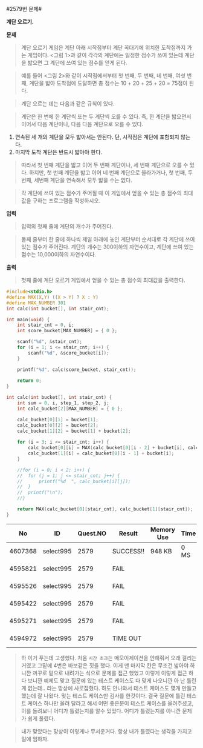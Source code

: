 #2579번 문제#

**계단 오르기.**

**문제**
> 계단 오르기 게임은 계단 아래 시작점부터 계단 꼭대기에 위치한 도착점까지 가는 게임이다. <그림 1>과 같이 각각의 계단에는 일정한 점수가 쓰여 있는데 계단을 밟으면 그 계단에 쓰여 있는 점수를 얻게 된다.

> 예를 들어 <그림 2>와 같이 시작점에서부터 첫 번째, 두 번째, 네 번째, 여섯 번째, 계단을 밟아 도착점에 도달하면 총 점수는 10 + 20 + 25 + 20 = 75점이 된다.

> 계단 오르는 데는 다음과 같은 규칙이 있다.

> 계단은 한 번에 한 계단씩 또는 두 계단씩 오를 수 있다. 즉, 한 계단을 밟으면서 이어서 다음 계단이나, 다음 다음 계단으로 오를 수 있다.
1. 연속된 세 개의 계단을 모두 밟아서는 안된다. 단, 시작점은 계단에 포함되지 않는다.
2. 마지막 도착 계단은 반드시 밟아야 한다.

> 따라서 첫 번째 계단을 밟고 이어 두 번째 계단이나, 세 번째 계단으로 오를 수 있다. 하지만, 첫 번째 계단을 밟고 이어 네 번째 계단으로 올라가거나, 첫 번째, 두 번째, 세번째 계단을 연속해서 모두 밟을 수는 없다.

> 각 계단에 쓰여 있는 점수가 주어질 때 이 게임에서 얻을 수 있는 총 점수의 최대값을 구하는 프로그램을 작성하시오.


**입력**
> 입력의 첫째 줄에 계단의 개수가 주어진다.

> 둘째 줄부터 한 줄에 하나씩 제일 아래에 놓인 계단부터 순서대로 각 계단에 쓰여 있는 점수가 주어진다. 계단의 개수는 300이하의 자연수이고, 계단에 쓰여 있는 점수는 10,000이하의 자연수이다.

**출력**
> 첫째 줄에 계단 오르기 게임에서 얻을 수 있는 총 점수의 최대값을 출력한다.

``` c
#include<stdio.h>
#define MAX(X,Y) ((X > Y) ? X : Y)
#define MAX_NUMBER 301
int calc(int bucket[], int stair_cnt);

int main(void) {
	int stair_cnt = 0, i;
	int score_bucket[MAX_NUMBER] = { 0 };

	scanf("%d", &stair_cnt);
	for (i = 1; i <= stair_cnt; i++) {
		scanf("%d", &score_bucket[i]);
	}

	printf("%d", calc(score_bucket, stair_cnt));
	
	return 0;
}

int calc(int bucket[], int stair_cnt) {
	int sum = 0, i, step_1, step_2, j;	
	int calc_bucket[2][MAX_NUMBER] = { 0 };

	calc_bucket[0][1] = bucket[1];
	calc_bucket[0][2] = bucket[2];
	calc_bucket[1][2] = bucket[1] + bucket[2];
	
	for (i = 3; i <= stair_cnt; i++) {
		calc_bucket[0][i] = MAX(calc_bucket[0][i - 2] + bucket[i], calc_bucket[1][i-2] + bucket[i]) ;
		calc_bucket[1][i] = calc_bucket[0][i - 1] + bucket[i];
	}

	//for (i = 0; i < 2; i++) {
	//	for (j = 1; j <= stair_cnt; j++) {
	//		printf("%d  ", calc_bucket[i][j]);
	//	}
	//	printf("\n");
	//}

	return MAX(calc_bucket[0][stair_cnt], calc_bucket[1][stair_cnt]);
}
```

| No      | ID        | Quest.NO | Result    | Memory Use | Time | lanaguage | Code Length |
|---------|-----------|----------|-----------|------------|------|-----------|-------------|
| 4607368 | select995 | 2579     | SUCCESS!! | 948 KB     | 0 MS | C         | 1025 B      |
| 4595821 | select995 | 2579     | FAIL      |            |      | C         | 1340 B      |
| 4595526 | select995 | 2579     | FAIL      |            |      | C         | 1340 B      |
| 4595422 | select995 | 2579     | FAIL      |            |      | C         | 1553 B      |
| 4595271 | select995 | 2579     | FAIL      |            |      | C         | 1416 B      |
| 4594972 | select995 | 2579     | TIME OUT  |            |      | C         | 2374 B      |

> 하 이거 푸는데 고생했다. 처음 `시간 초과`는 메모이제이션을 안해줘서 오래 걸리는 거였고 그밑에 4번은 바보같은 짓을 했다. 이게 맨 마지막 칸은 무조건 밟아야 하니깐 꺼꾸로 밑으로 내려가는 식으로 문제를 접근 했었고 이렇게 이렇게 접근 하다 보니깐 예제도 맞고 질문에 있는 테스트 케이스도 다 맞게 나오니깐 아 난 틀린게 없는데.. 라는 망상에 사로잡혔다. 하도 안나와서 테스트 케이스도 몇개 만들고 했는데 잘 나왔다. 맞는 테스트 케이스만 검사를 한것이다. 결국 질문에 틀린 테스트 케이스 하나만 올려 달라고 해서 어떤 좋은분이 테스트 케이스를 올려주셨고, 이를 돌려보니 어디가 틀렸는지를 알수 있었다. 어디가 틀렸는지를 아니깐 문제가 쉽게 풀렸다.

> 내가 맞았다는 망상이 이렇게나 무서운거다. 항상 내가 틀렸다는 생각을 가지고 일에 임하자.

